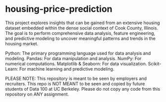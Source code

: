 # housing-price-prediction

This project explores insights that can be gained from an extensive housing dataset embedded within the dense social context of Cook County, Illinois. The goal is to perform comprehensive data analysis, feature engineering, and predictive modeling to uncover meaningful patterns and trends in the housing market.

Python: The primary programming language used for data analysis and modeling.
Pandas: For data manipulation and analysis.
NumPy: For numerical computations.
Matplotlib & Seaborn: For data visualization.
Scikit-Learn: For machine learning and predictive modeling.

PLEASE NOTE: This repository is meant to be seen by employers and recruiters. This repo is NOT MEANT to be seen and copied by future students of Data 100 at UC Berkeley. Please do not copy any code from this repository on ANY assignment.
